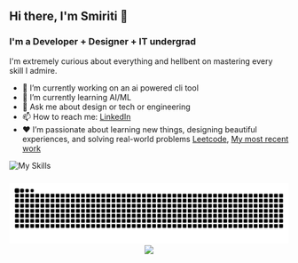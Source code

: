 ## Hi there, I'm Smiriti 👋

### I'm a Developer + Designer + IT undergrad

I'm extremely curious about everything and hellbent on mastering every skill I admire.

- 🔭 I’m currently working on an ai powered cli tool
- 🌱 I’m currently learning AI/ML
- 💬 Ask me about design or tech or engineering
- 📫 How to reach me: [LinkedIn](https://www.linkedin.com/in/smiriti-kapoor011/)
- ❤️ I’m passionate about learning new things, designing beautiful experiences, and solving real-world problems [Leetcode](https://leetcode.com/u/smiritikapoor911/), [My most recent work](https://sync-ai-tool.vercel.app/)


![My Skills](https://skillicons.dev/icons?i=cpp,py,js,ts,html,css,mongodb,express,react,nextjs,nodejs,tailwind,bootstrap,bash,aws,gcp,terraform,git,powershell,figma,ps,xd&perline=11)


###

<img src="https://github.com/smiriti911/smiriti911/blob/output/snake-custom.svg" alt="Snake animation" />

<div align="center">
  <img src="https://profile-counter.glitch.me/smiriti911/count.svg?" />
</div>
